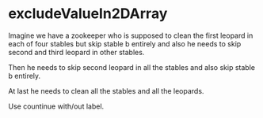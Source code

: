 # excludeValueIn2DArray

Imagine we have a zookeeper who is supposed to clean the first leopard in each of four stables but skip stable b entirely and also he needs to skip second and third leopard in other stables.

Then he needs to skip second leopard in all the stables and also skip stable b entirely.

At last he needs to clean all the stables and all the leopards.

Use countinue with/out label.
